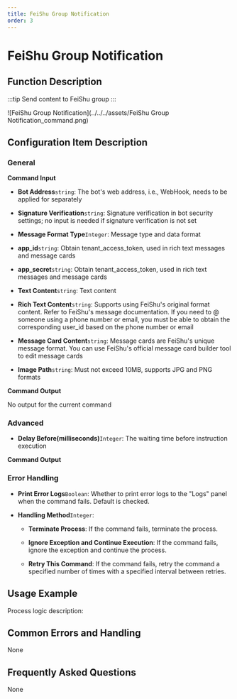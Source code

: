 ```yaml
---
title: FeiShu Group Notification
order: 3
---
```


# FeiShu Group Notification

## Function Description

:::tip 
Send content to FeiShu group
:::

![FeiShu Group Notification](../../../assets/FeiShu Group Notification_command.png)

## Configuration Item Description

### General

**Command Input**

- **Bot Address**`string`: The bot's web address, i.e., WebHook, needs to be applied for separately

- **Signature Verification**`string`: Signature verification in bot security settings; no input is needed if signature verification is not set

- **Message Format Type**`Integer`: Message type and data format

- **app_id**`string`: Obtain tenant_access_token, used in rich text messages and message cards

- **app_secret**`string`: Obtain tenant_access_token, used in rich text messages and message cards

- **Text Content**`string`: Text content

- **Rich Text Content**`string`: Supports using FeiShu's original format content. Refer to FeiShu's message documentation. If you need to @ someone using a phone number or email, you must be able to obtain the corresponding user_id based on the phone number or email

- **Message Card Content**`string`: Message cards are FeiShu's unique message format. You can use FeiShu's official message card builder tool to edit message cards

- **Image Path**`string`: Must not exceed 10MB, supports JPG and PNG formats


**Command Output**

No output for the current command

### Advanced

- **Delay Before(milliseconds)**`Integer`: The waiting time before instruction execution


**Command Output**

### Error Handling

- **Print Error Logs**`Boolean`: Whether to print error logs to the "Logs" panel when the command fails. Default is checked. 

- **Handling Method**`Integer`:

    - **Terminate Process**: If the command fails, terminate the process.

    - **Ignore Exception and Continue Execution**: If the command fails, ignore the exception and continue the process.

    - **Retry This Command**: If the command fails, retry the command a specified number of times with a specified interval between retries.

## Usage Example

Process logic description:

## Common Errors and Handling

None

## Frequently Asked Questions

None

